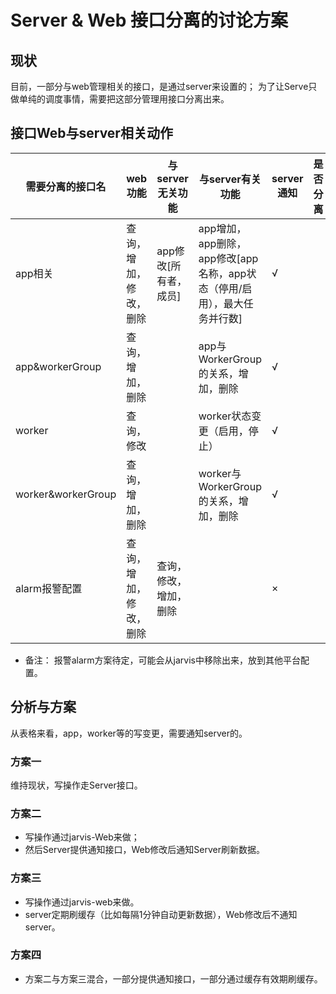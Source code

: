 # Server & Web 接口分离的讨论方案

## 现状
目前，一部分与web管理相关的接口，是通过server来设置的；
为了让Serve只做单纯的调度事情，需要把这部分管理用接口分离出来。

## 接口Web与server相关动作

需要分离的接口名|web功能|与server无关功能|与server有关功能|server通知|是否分离
---|---|---|---|---|---
app相关|查询，增加，修改，删除|app修改[所有者，成员]|app增加，app删除，app修改[app名称，app状态（停用/启用），最大任务并行数]|√|
app&workerGroup|查询，增加，删除||app与WorkerGroup的关系，增加，删除|√|
worker|查询，修改||worker状态变更（启用，停止）|√
worker&workerGroup|查询，增加，删除||worker与WorkerGroup的关系，增加，删除|√
alarm报警配置|查询，增加，修改，删除|查询，修改，增加，删除||×

* 备注： 报警alarm方案待定，可能会从jarvis中移除出来，放到其他平台配置。


## 分析与方案
从表格来看，app，worker等的写变更，需要通知server的。

### 方案一
维持现状，写操作走Server接口。

### 方案二
* 写操作通过jarvis-Web来做；
* 然后Server提供通知接口，Web修改后通知Server刷新数据。

### 方案三
* 写操作通过jarvis-web来做。
* server定期刷缓存（比如每隔1分钟自动更新数据），Web修改后不通知server。


### 方案四
* 方案二与方案三混合，一部分提供通知接口，一部分通过缓存有效期刷缓存。
